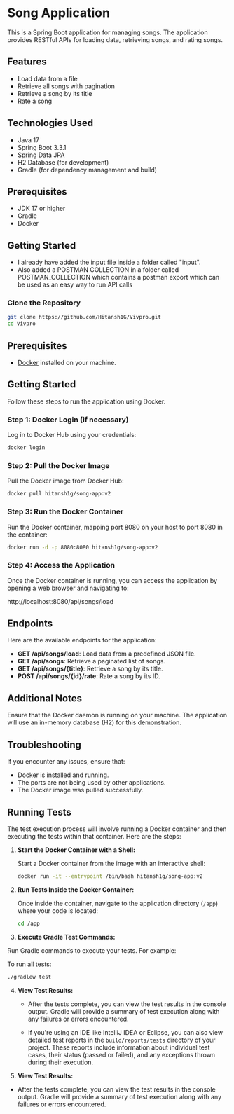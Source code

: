 # Song Application

This is a Spring Boot application for managing songs. The application provides RESTful APIs for loading data, retrieving songs, and rating songs.

## Features

- Load data from a file
- Retrieve all songs with pagination
- Retrieve a song by its title
- Rate a song

## Technologies Used

- Java 17
- Spring Boot 3.3.1
- Spring Data JPA
- H2 Database (for development)
- Gradle (for dependency management and build)

## Prerequisites

- JDK 17 or higher
- Gradle
- Docker 

## Getting Started
- I already have added the input file inside a folder called "input".
- Also added a POSTMAN COLLECTION in a folder called POSTMAN_COLLECTION which contains a postman export which can be used as an easy way to run API calls


### Clone the Repository

```bash
git clone https://github.com/Hitansh1G/Vivpro.git
cd Vivpro
```
## Prerequisites

- [Docker](https://www.docker.com/products/docker-desktop) installed on your machine.

## Getting Started

Follow these steps to run the application using Docker.

### Step 1: Docker Login (if necessary)

Log in to Docker Hub using your credentials:

```sh
docker login
```
### Step 2: Pull the Docker Image

Pull the Docker image from Docker Hub:

```sh
docker pull hitansh1g/song-app:v2
```

### Step 3: Run the Docker Container
Run the Docker container, mapping port 8080 on your host to port 8080 in the container:
```sh
docker run -d -p 8080:8080 hitansh1g/song-app:v2 
```

### Step 4: Access the Application
Once the Docker container is running, you can access the application by opening a web browser and navigating to:

http://localhost:8080/api/songs/load


## Endpoints

Here are the available endpoints for the application:

- **GET /api/songs/load**: Load data from a predefined JSON file.
- **GET /api/songs**: Retrieve a paginated list of songs.
- **GET /api/songs/{title}**: Retrieve a song by its title.
- **POST /api/songs/{id}/rate**: Rate a song by its ID.

## Additional Notes

Ensure that the Docker daemon is running on your machine.
The application will use an in-memory database (H2) for this demonstration.

## Troubleshooting

If you encounter any issues, ensure that:

- Docker is installed and running.
- The ports are not being used by other applications.
- The Docker image was pulled successfully.

## Running Tests

The test execution process will involve running a Docker container and then executing the tests within that container. Here are the steps:

1. **Start the Docker Container with a Shell:**

   Start a Docker container from the image with an interactive shell:

   ```sh
   docker run -it --entrypoint /bin/bash hitansh1g/song-app:v2
    ```
2. **Run Tests Inside the Docker Container:**

   Once inside the container, navigate to the application directory (`/app`) where your code is located:

   ```sh
   cd /app
   ```

3. **Execute Gradle Test Commands:**

Run Gradle commands to execute your tests. For example:

To run all tests:
   ```sh
./gradlew test
   ```

4. **View Test Results:**

   - After the tests complete, you can view the test results in the console output. Gradle will provide a summary of test execution along with any failures or errors encountered.

   - If you're using an IDE like IntelliJ IDEA or Eclipse, you can also view detailed test reports in the `build/reports/tests` directory of your project. These reports include information about individual test cases, their status (passed or failed), and any exceptions thrown during their execution.


5. **View Test Results:**

- After the tests complete, you can view the test results in the console output. Gradle will provide a summary of test execution along with any failures or errors encountered.